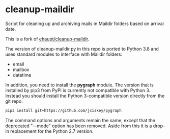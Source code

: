 # cleanup-maildir

Script for cleaning up and archiving mails in Maildir folders based on arrival date.

This is a fork of [ehaupt/cleanup-maildir](https://github.com/ehaupt/cleanup-maildir).

The version of cleanup-maildir.py in this repo is ported to Python 3.8 and
uses standard modules to interface with Maildir folders:

* email
* mailbox
* datetime

In addition, you need to install the <strong>pygraph</strong> module. The
version that is installed by pip3 from PyPI is currently not compatible
with Python 3. Instead you should install the Python 3-compatible version
directly from the git repo:

```bash
pip3 install git+https://github.com/jciskey/pygraph
```

The command options and arguments remain the same, except that the
deprecated "--mode" option has been removed. Aside from this it is a
drop-in replacement for the Python 2.7 version.

